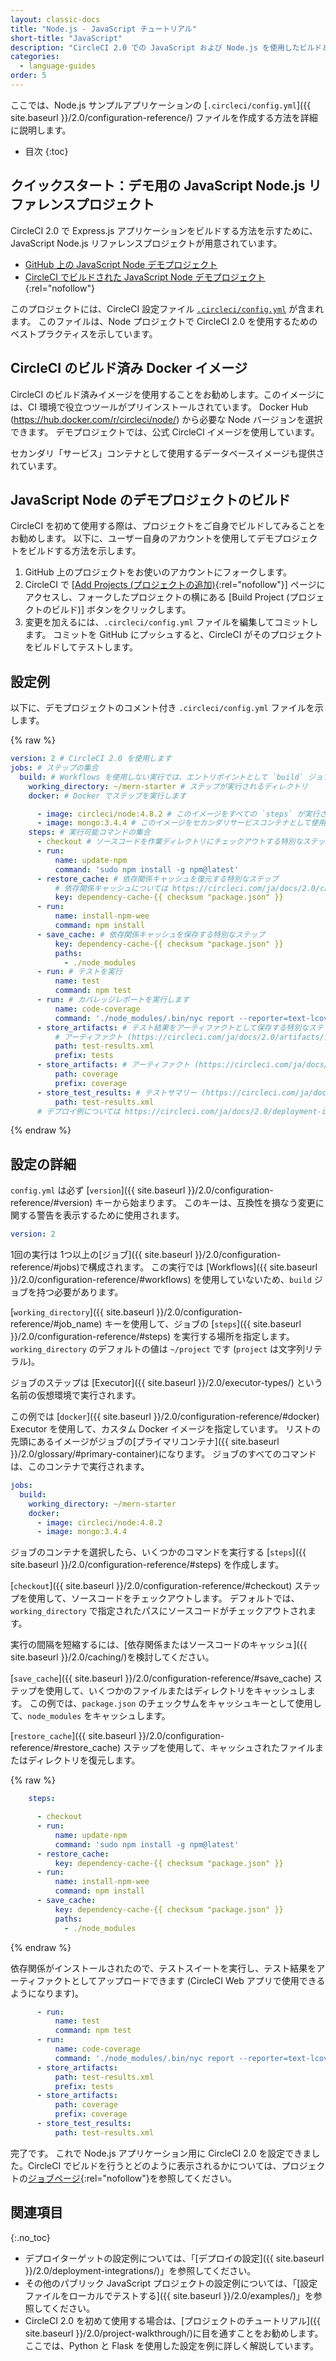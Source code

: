 ```yaml
---
layout: classic-docs
title: "Node.js - JavaScript チュートリアル"
short-title: "JavaScript"
description: "CircleCI 2.0 での JavaScript および Node.js を使用したビルドとテスト"
categories:
  - language-guides
order: 5
---
```


ここでは、Node.js サンプルアプリケーションの [`.circleci/config.yml`]({{ site.baseurl }}/2.0/configuration-reference/) ファイルを作成する方法を詳細に説明します。

- 目次
{:toc}

## クイックスタート：デモ用の JavaScript Node.js リファレンスプロジェクト

CircleCI 2.0 で Express.js アプリケーションをビルドする方法を示すために、JavaScript Node.js リファレンスプロジェクトが用意されています。

- <a href="https://github.com/CircleCI-Public/circleci-demo-javascript-express" target="_blank">GitHub 上の JavaScript Node デモプロジェクト</a>
- [CircleCI でビルドされた JavaScript Node デモプロジェクト](https://circleci.com/gh/CircleCI-Public/circleci-demo-javascript-express){:rel="nofollow"}

このプロジェクトには、CircleCI 設定ファイル <a href="https://github.com/CircleCI-Public/circleci-demo-javascript-express/blob/master/.circleci/config.yml" target="_blank"><code>.circleci/config.yml</code></a> が含まれます。 このファイルは、Node プロジェクトで CircleCI 2.0 を使用するためのベストプラクティスを示しています。

## CircleCI のビルド済み Docker イメージ

CircleCI のビルド済みイメージを使用することをお勧めします。このイメージには、CI 環境で役立つツールがプリインストールされています。 Docker Hub (<https://hub.docker.com/r/circleci/node/>) から必要な Node バージョンを選択できます。 デモプロジェクトでは、公式 CircleCI イメージを使用しています。

セカンダリ「サービス」コンテナとして使用するデータベースイメージも提供されています。

## JavaScript Node のデモプロジェクトのビルド

CircleCI を初めて使用する際は、プロジェクトをご自身でビルドしてみることをお勧めします。 以下に、ユーザー自身のアカウントを使用してデモプロジェクトをビルドする方法を示します。

1. GitHub 上のプロジェクトをお使いのアカウントにフォークします。
2. CircleCI で [[Add Projects (プロジェクトの追加)](https://circleci.com/add-projects){:rel="nofollow"}] ページにアクセスし、フォークしたプロジェクトの横にある [Build Project (プロジェクトのビルド)] ボタンをクリックします。
3. 変更を加えるには、`.circleci/config.yml` ファイルを編集してコミットします。 コミットを GitHub にプッシュすると、CircleCI がそのプロジェクトをビルドしてテストします。

## 設定例

以下に、デモプロジェクトのコメント付き `.circleci/config.yml` ファイルを示します。

{% raw %}

```yaml
version: 2 # CircleCI 2.0 を使用します
jobs: # ステップの集合
  build: # Workflows を使用しない実行では、エントリポイントとして `build` ジョブが必要
    working_directory: ~/mern-starter # ステップが実行されるディレクトリ
    docker: # Docker でステップを実行します

      - image: circleci/node:4.8.2 # このイメージをすべての `steps` が実行されるプライマリコンテナとして使用します
      - image: mongo:3.4.4 # このイメージをセカンダリサービスコンテナとして使用します
    steps: # 実行可能コマンドの集合
      - checkout # ソースコードを作業ディレクトリにチェックアウトする特別なステップ
      - run:
          name: update-npm
          command: 'sudo npm install -g npm@latest'
      - restore_cache: # 依存関係キャッシュを復元する特別なステップ
          # 依存関係キャッシュについては https://circleci.com/ja/docs/2.0/caching/ をお読みください
          key: dependency-cache-{{ checksum "package.json" }}
      - run:
          name: install-npm-wee
          command: npm install
      - save_cache: # 依存関係キャッシュを保存する特別なステップ
          key: dependency-cache-{{ checksum "package.json" }}
          paths:
            - ./node_modules
      - run: # テストを実行
          name: test
          command: npm test
      - run: # カバレッジレポートを実行します
          name: code-coverage
          command: './node_modules/.bin/nyc report --reporter=text-lcov'
      - store_artifacts: # テスト結果をアーティファクトとして保存する特別なステップ
          # アーティファクト (https://circleci.com/ja/docs/2.0/artifacts/) に表示するテストサマリーをアップロードします
          path: test-results.xml
          prefix: tests
      - store_artifacts: # アーティファクト (https://circleci.com/ja/docs/2.0/artifacts/) に表示するため
          path: coverage
          prefix: coverage
      - store_test_results: # テストサマリー (https://circleci.com/ja/docs/2.0/collect-test-data/) に表示するため
          path: test-results.xml
      # デプロイ例については https://circleci.com/ja/docs/2.0/deployment-integrations/ を参照してください
```

{% endraw %}

## 設定の詳細

`config.yml` は必ず [`version`]({{ site.baseurl }}/2.0/configuration-reference/#version) キーから始まります。 このキーは、互換性を損なう変更に関する警告を表示するために使用されます。

```yaml
version: 2
```

1回の実行は 1つ以上の[ジョブ]({{ site.baseurl }}/2.0/configuration-reference/#jobs)で構成されます。 この実行では [Workflows]({{ site.baseurl }}/2.0/configuration-reference/#workflows) を使用していないため、`build` ジョブを持つ必要があります。

[`working_directory`]({{ site.baseurl }}/2.0/configuration-reference/#job_name) キーを使用して、ジョブの [`steps`]({{ site.baseurl }}/2.0/configuration-reference/#steps) を実行する場所を指定します。 `working_directory` のデフォルトの値は `~/project` です (`project` は文字列リテラル)。

ジョブのステップは [Executor]({{ site.baseurl }}/2.0/executor-types/) という名前の仮想環境で実行されます。

この例では [`docker`]({{ site.baseurl }}/2.0/configuration-reference/#docker) Executor を使用して、カスタム Docker イメージを指定しています。 リストの先頭にあるイメージがジョブの[プライマリコンテナ]({{ site.baseurl }}/2.0/glossary/#primary-container)になります。 ジョブのすべてのコマンドは、このコンテナで実行されます。

```yaml
jobs:
  build:
    working_directory: ~/mern-starter
    docker:
      - image: circleci/node:4.8.2
      - image: mongo:3.4.4
```

ジョブのコンテナを選択したら、いくつかのコマンドを実行する [`steps`]({{ site.baseurl }}/2.0/configuration-reference/#steps) を作成します。

[`checkout`]({{ site.baseurl }}/2.0/configuration-reference/#checkout) ステップを使用して、ソースコードをチェックアウトします。 デフォルトでは、`working_directory` で指定されたパスにソースコードがチェックアウトされます。

実行の間隔を短縮するには、[依存関係またはソースコードのキャッシュ]({{ site.baseurl }}/2.0/caching/)を検討してください。

[`save_cache`]({{ site.baseurl }}/2.0/configuration-reference/#save_cache) ステップを使用して、いくつかのファイルまたはディレクトリをキャッシュします。 この例では、`package.json` のチェックサムをキャッシュキーとして使用して、`node_modules` をキャッシュします。

[`restore_cache`]({{ site.baseurl }}/2.0/configuration-reference/#restore_cache) ステップを使用して、キャッシュされたファイルまたはディレクトリを復元します。

{% raw %}

```yaml
    steps:

      - checkout
      - run:
          name: update-npm
          command: 'sudo npm install -g npm@latest'
      - restore_cache:
          key: dependency-cache-{{ checksum "package.json" }}
      - run:
          name: install-npm-wee
          command: npm install
      - save_cache:
          key: dependency-cache-{{ checksum "package.json" }}
          paths:
            - ./node_modules
```

{% endraw %}

依存関係がインストールされたので、テストスイートを実行し、テスト結果をアーティファクトとしてアップロードできます (CircleCI Web アプリで使用できるようになります)。

```yaml
      - run:
          name: test
          command: npm test
      - run:
          name: code-coverage
          command: './node_modules/.bin/nyc report --reporter=text-lcov'
      - store_artifacts:
          path: test-results.xml
          prefix: tests
      - store_artifacts:
          path: coverage
          prefix: coverage
      - store_test_results:
          path: test-results.xml
```

完了です。 これで Node.js アプリケーション用に CircleCI 2.0 を設定できました。CircleCI でビルドを行うとどのように表示されるかについては、プロジェクトの[ジョブページ](https://circleci.com/gh/CircleCI-Public/circleci-demo-javascript-express){:rel="nofollow"}を参照してください。

## 関連項目

{:.no_toc}

- デプロイターゲットの設定例については、「[デプロイの設定]({{ site.baseurl }}/2.0/deployment-integrations/)」を参照してください。
- その他のパブリック JavaScript プロジェクトの設定例については、「[設定ファイルをローカルでテストする]({{ site.baseurl }}/2.0/examples/)」を参照してください。
- CircleCI 2.0 を初めて使用する場合は、[プロジェクトのチュートリアル]({{ site.baseurl }}/2.0/project-walkthrough/)に目を通すことをお勧めします。ここでは、Python と Flask を使用した設定を例に詳しく解説しています。
